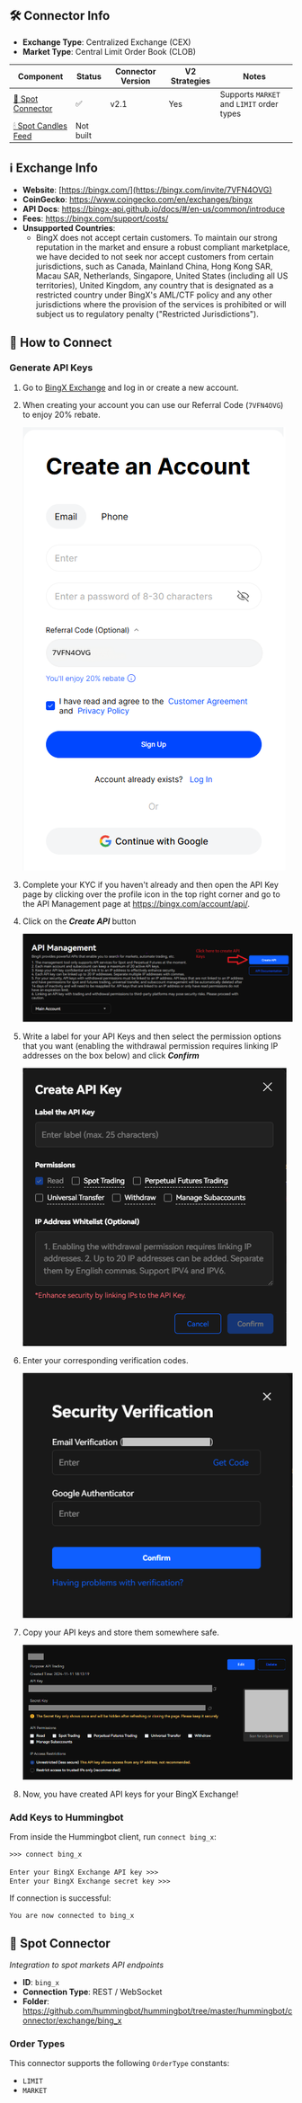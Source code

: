 ## 🛠 Connector Info

- **Exchange Type**: Centralized Exchange (CEX)
- **Market Type**: Central Limit Order Book (CLOB)

| Component | Status | Connector Version | V2 Strategies | Notes | 
| --------- | ------ | ----------------- |  ------------ | ----- |
| [🔀 Spot Connector](#spot-connector) | ✅ | v2.1 | Yes | Supports `MARKET` and `LIMIT` order types
| [🕯 Spot Candles Feed](#spot-candles-feed) | Not built |

## ℹ️ Exchange Info

- **Website**: [https://bingx.com/](https://bingx.com/invite/7VFN4OVG)
- **CoinGecko**: <https://www.coingecko.com/en/exchanges/bingx>
- **API Docs**: <https://bingx-api.github.io/docs/#/en-us/common/introduce>
- **Fees**: <https://bingx.com/support/costs/>
- **Unsupported Countries**:
   - BingX does not accept certain customers. To maintain our strong reputation in the market and ensure a robust compliant marketplace, we have decided to not seek nor accept customers from certain jurisdictions, such as Canada, Mainland China, Hong Kong SAR, Macau SAR, Netherlands, Singapore, United States (including all US territories), United Kingdom, any country that is designated as a restricted country under BingX's AML/CTF policy and any other jurisdictions where the provision of the services is prohibited or will subject us to regulatory penalty ("Restricted Jurisdictions").

## 🔑 How to Connect

### Generate API Keys

1. Go to [BingX Exchange](https://bingx.com/invite/7VFN4OVG) and log in or create a new account.

2. When creating your account you can use our Referral Code (`7VFN4OVG`) to enjoy 20% rebate.

   ![Referral Code](bingx-api5.png)

3. Complete your KYC if you haven't already and then open the API Key page by clicking over the profile icon in the top right corner and go to the API Management page at https://bingx.com/account/api/.

4. Click on the ***Create API*** button

   ![Create API](bingx-api1.png)

5. Write a label for your API Keys and then select the permission options that you want (enabling the withdrawal permission requires linking IP addresses on the box below) and click ***Confirm***

   ![API Permission](bingx-api2.png)

6. Enter your corresponding verification codes.

   ![Security Verification](bingx-api3.png)

7. Copy your API keys and store them somewhere safe.

   ![Get API Key](bingx-api4.png)

8. Now, you have created API keys for your BingX Exchange!

### Add Keys to Hummingbot

From inside the Hummingbot client, run `connect bing_x`:

```
>>> connect bing_x

Enter your BingX Exchange API key >>>
Enter your BingX Exchange secret key >>>
```

If connection is successful:

```
You are now connected to bing_x
```


## 🔀 Spot Connector
*Integration to spot markets API endpoints*

- **ID**: `bing_x`
- **Connection Type**: REST / WebSocket
- **Folder**: <https://github.com/hummingbot/hummingbot/tree/master/hummingbot/connector/exchange/bing_x>

### Order Types

This connector supports the following `OrderType` constants:

- `LIMIT`
- `MARKET`
